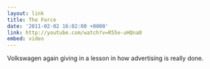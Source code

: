 ```yaml
---
layout: link
title: The Force
date: '2011-02-02 16:02:00 +0000'
link: http://youtube.com/watch?v=R55e-uHQna0
embed: video
---
```

Volkswagen again giving in a lesson in how advertising is really done.